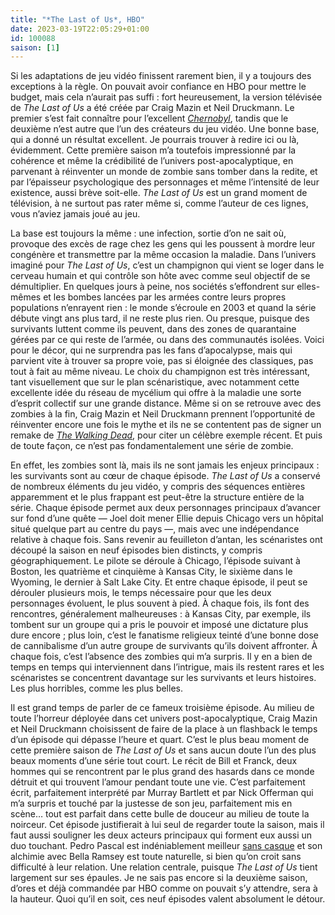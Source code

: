 ```yaml
---
title: "*The Last of Us*, HBO"
date: 2023-03-19T22:05:29+01:00
id: 100088 
saison: [1]
---
```


Si les adaptations de jeu vidéo finissent rarement bien, il y a toujours des exceptions à la règle. On pouvait avoir confiance en HBO pour mettre le budget, mais cela n’aurait pas suffi : fort heureusement, la version télévisée de *The Last of Us* a été créée par Craig Mazin et Neil Druckmann. Le premier s’est fait connaître pour l’excellent *[Chernobyl](https://voiretmanger.fr/chernobyl-mazin-hbo/)*, tandis que le deuxième n’est autre que l’un des créateurs du jeu vidéo. Une bonne base, qui a donné un résultat excellent. Je pourrais trouver à redire ici ou là, évidemment. Cette première saison m’a toutefois impressionné par la cohérence et même la crédibilité de l’univers post-apocalyptique, en parvenant à réinventer un monde de zombie sans tomber dans la redite, et par l’épaisseur psychologique des personnages et même l’intensité de leur existence, aussi brève soit-elle. *The Last of Us* est un grand moment de télévision, à ne surtout pas rater même si, comme l’auteur de ces lignes, vous n’aviez jamais joué au jeu.

La base est toujours la même : une infection, sortie d’on ne sait où, provoque des excès de rage chez les gens qui les poussent à mordre leur congénère et transmettre par la même occasion la maladie. Dans l’univers imaginé pour *The Last of Us*, c’est un champignon qui vient se loger dans le cerveau humain et qui contrôle son hôte avec comme seul objectif de se démultiplier. En quelques jours à peine, nos sociétés s’effondrent sur elles-mêmes et les bombes lancées par les armées contre leurs propres populations n’enrayent rien : le monde s’écroule en 2003 et quand la série débute vingt ans plus tard, il ne reste plus rien. Ou presque, puisque des survivants luttent comme ils peuvent, dans des zones de quarantaine gérées par ce qui reste de l’armée, ou dans des communautés isolées. Voici pour le décor, qui ne surprendra pas les fans d’apocalypse, mais qui parvient vite à trouver sa propre voie, pas si éloignée des classiques, pas tout à fait au même niveau. Le choix du champignon est très intéressant, tant visuellement que sur le plan scénaristique, avec notamment cette excellente idée du réseau de mycélium qui offre à la maladie une sorte d’esprit collectif sur une grande distance. Même si on se retrouve avec des zombies à la fin, Craig Mazin et Neil Druckmann prennent l’opportunité de réinventer encore une fois le mythe et ils ne se contentent pas de signer un remake de [*The Walking Dead*](https://voiretmanger.fr/walking-dead-darabont-kirkman-amc/), pour citer un célèbre exemple récent. Et puis de toute façon, ce n’est pas fondamentalement une série de zombie.

En effet, les zombies sont là, mais ils ne sont jamais les enjeux principaux : les survivants sont au cœur de chaque épisode. *The Last of Us* a conservé de nombreux éléments du jeu vidéo, y compris des séquences entières apparemment et le plus frappant est peut-être la structure entière de la série. Chaque épisode permet aux deux personnages principaux d’avancer sur fond d’une quête — Joel doit mener Ellie depuis Chicago vers un hôpital situé quelque part au centre du pays —, mais avec une indépendance relative à chaque fois. Sans revenir au feuilleton d’antan, les scénaristes ont découpé la saison en neuf épisodes bien distincts, y compris géographiquement. Le pilote se déroule à Chicago, l’épisode suivant à Boston, les quatrième et cinquième à Kansas City, le sixième dans le Wyoming, le dernier à Salt Lake City. Et entre chaque épisode, il peut se dérouler plusieurs mois, le temps nécessaire pour que les deux personnages évoluent, le plus souvent à pied. À chaque fois, ils font des rencontres, généralement malheureuses : à Kansas City, par exemple, ils tombent sur un groupe qui a pris le pouvoir et imposé une dictature plus dure encore ; plus loin, c’est le fanatisme religieux teinté d’une bonne dose de cannibalisme d’un autre groupe de survivants qu’ils doivent affronter. À chaque fois, c’est l’absence des zombies qui m’a surpris. Il y en a bien de temps en temps qui interviennent dans l’intrigue, mais ils restent rares et les scénaristes se concentrent davantage sur les survivants et leurs histoires. Les plus horribles, comme les plus belles.

Il est grand temps de parler de ce fameux troisième épisode. Au milieu de toute l’horreur déployée dans cet univers post-apocalyptique, Craig Mazin et Neil Druckmann choisissent de faire de la place à un flashback le temps d’un épisode qui dépasse l’heure et quart. C’est le plus beau moment de cette première saison de *The Last of Us* et sans aucun doute l’un des plus beaux moments d’une série tout court. Le récit de Bill et Franck, deux hommes qui se rencontrent par le plus grand des hasards dans ce monde détruit et qui trouvent l’amour pendant toute une vie. C’est parfaitement écrit, parfaitement interprété par Murray Bartlett et par Nick Offerman qui m’a surpris et touché par la justesse de son jeu, parfaitement mis en scène… tout est parfait dans cette bulle de douceur au milieu de toute la noirceur. Cet épisode justifierait à lui seul de regarder toute la saison, mais il faut aussi souligner les deux acteurs principaux qui forment eux aussi un duo touchant. Pedro Pascal est indéniablement meilleur [sans casque](https://nicolasfurno.fr/serie/mandalorian-disney+-saison-2/) et son alchimie avec Bella Ramsey est toute naturelle, si bien qu’on croit sans difficulté à leur relation. Une relation centrale, puisque *The Last of Us* tient largement sur ses épaules. Je ne sais pas encore si la deuxième saison, d’ores et déjà commandée par HBO comme on pouvait s’y attendre, sera à la hauteur. Quoi qu’il en soit, ces neuf épisodes valent absolument le détour.  
